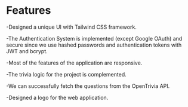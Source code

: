 # Features

-Designed a unique UI with Tailwind CSS framework.

-The Authentication System is implemented (except Google OAuth) and secure since we use hashed passwords and authentication tokens with JWT and bcrypt.

-Most of the features of the application are responsive.

-The trivia logic for the project is complemented.

-We can successfully fetch the questions from the OpenTrivia API. 

-Designed a logo for the web application.


